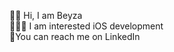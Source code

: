 👋🏻 Hi, I am Beyza                                                                                        
👩🏻‍💻 I am interested iOS development                                                        
🌱You can reach me on LinkedIn
